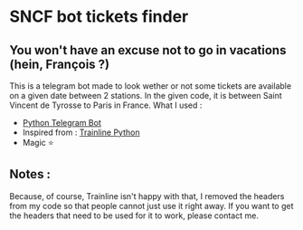 # SNCF bot tickets finder
## You won't have an excuse not to go in vacations (hein, François ?)



This is a telegram bot made to look wether or not some tickets are available on a given date between 2 stations. In the given code, it is between Saint Vincent de Tyrosse to Paris in France. What I used : 

- [Python Telegram Bot](https://github.com/python-telegram-bot/python-telegram-bot)
- Inspired from : [Trainline Python](https://github.com/tducret/trainline-python)
- Magic :star:

## Notes :

Because, of course, Trainline isn't happy with that, I removed the headers from my code so that people cannot just use it right away. If you want to get the headers that need to be used for it to work, please contact me. 

